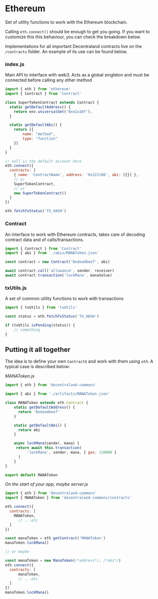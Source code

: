 
# Ethereum

Set of utility functions to work with the Ethereum blockchain.

Calling `eth.connect()` should be enough to get you going. If you want to customize this this behaviour, you can check the breakdown below.

Implementations for all important Decentraland contracts live on the `/contracts` folder. An example of its use can be found below.

### index.js

Main API to interface with web3. Acts as a global singleton and must be connected before calling any other method

```javascript
import { eth } from 'ethereum'
import { Contract } from 'Contract'

class SuperTokenContract extends Contract {
  static getDefaultAddress() {
    return env.universalGet('0xe2a10f'),
  }

  static getDefaultAbi() {
    return [{
        name: "method",
        type: "function"
    }]
  }
}

// null is the default account here
eth.connect({
  contracts: [
    { name: 'ContractName', address: '0x221100', abi: [{}] },
    // or
    SuperTokenContract,
    // or
    new SuperTokenContract()
  ]
})

eth.fetchTxStatus('TX_HASH')
```

### Contract

An interface to work with Ethereum contracts, takes care of decoding contract data and of calls/transactions.

```javascript
import { Contract } from 'Contract'
import { abi } from './abis/MANAToken.json'

const contract = new Contract('0xdeadbeef', abi)

await contract.call('allowance', sender, receiver)
await contract.transaction('lockMana', manaValue)
```


### txUtils.js

A set of common utility functions to work with transactions

```javascript
import { txUtils } from 'txUtils'

const status = eth.fetchTxStatus('TX_HASH')

if (txUtils.isPending(status)) {
    // something
}
```

## Putting it all together

The idea is to define your own `Contract`s and work with them using `eth`. A typical case is described below:

_MANAToken.js_

```javascript
import { eth } from 'decentraland-commons'

import { abi } from './artifacts/MANAToken.json'

class MANAToken extends eth.Contract {
    static getDefaultAddress() {
      return '0xdeadbeef'
    }

    static getDefaultAbi() {
      return abi
    }

    async lockMana(sender, mana) {
     return await this.transaction(
          'lockMana', sender, mana, { gas: 120000 }
      )
    }
}

export default MANAToken
```


_On the start of your app, maybe server.js_

```javascript
import { eth } from 'decentraland-commons'
import { MANAToken } from 'decentraland-commons/contracts'

eth.connect({
  contracts: [
    MANAToken,
      // ...etc
  ]
})

const manaToken = eth.getContract('MANAToken')
manaToken.lockMana()

// or maybe

const manaToken = new ManaToken(/*address*/, /*abi*/)
eth.connect({
  contracts: [
      manaToken,
      // ...etc
  ]
})
manaToken.lockMana()
```

